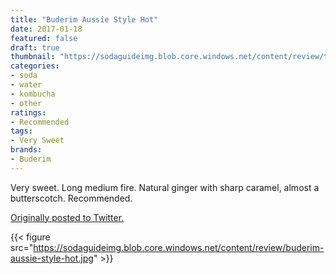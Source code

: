 ```yaml
---
title: "Buderim Aussie Style Hot"
date: 2017-01-18
featured: false
draft: true
thumbnail: "https://sodaguideimg.blob.core.windows.net/content/review/thumbs/buderim-aussie-style-hot.jpg"
categories:
- soda
- water
- kombucha
- other
ratings:
- Recommended
tags:
- Very Sweet
brands:
- Buderim
---
```


Very sweet. Long medium fire. Natural ginger with sharp caramel, almost a butterscotch. Recommended.

[Originally posted to Twitter.](https://twitter.com/Cavorter/status/821793951774547968)

{{< figure src="https://sodaguideimg.blob.core.windows.net/content/review/buderim-aussie-style-hot.jpg" >}}

